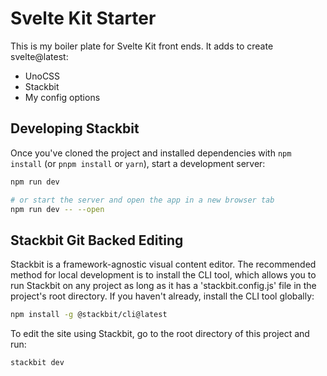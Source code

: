 # Svelte Kit Starter

This is my boiler plate for Svelte Kit front ends. It adds to create svelte@latest:
- UnoCSS
- Stackbit 
- My config options

## Developing Stackbit

Once you've cloned the project and installed dependencies with `npm install` (or `pnpm install` or `yarn`), start a development server:

```bash
npm run dev

# or start the server and open the app in a new browser tab
npm run dev -- --open
```

## Stackbit Git Backed Editing

Stackbit is a framework-agnostic visual content editor. The recommended method for local development is to install the CLI tool, which allows you to run Stackbit on any project as long as it has a 'stackbit.config.js' file in the project's root directory. If you haven't already, install the CLI tool globally:
```bash
npm install -g @stackbit/cli@latest
```
To edit the site using Stackbit, go to the root directory of this project and run:
```bash
stackbit dev
```
